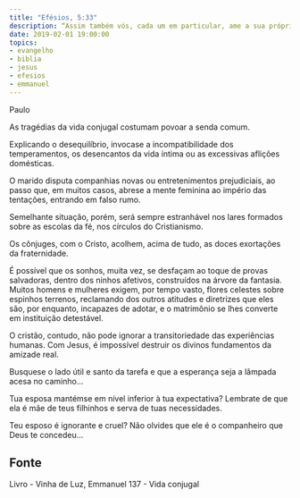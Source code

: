 ```yaml
---
title: "Efésios, 5:33"
description: “Assim também vós, cada um em particular, ame a sua própria mulher como a si mesmo, e a mulher reverencie o seu marido.”
date: 2019-02-01 19:00:00
topics: 
- evangelho
- biblia
- jesus
- efesios
- emmanuel
---
```


Paulo 

As tragédias da vida conjugal costumam povoar a senda comum.

Explicando o desequilíbrio, invoca­se a incompatibilidade dos
temperamentos, os desencantos da vida íntima ou as excessivas aflições domésticas.

O marido disputa companhias novas ou entretenimentos prejudiciais, ao
passo que, em muitos casos, abre­se a mente feminina ao império das tentações,
entrando em falso rumo.

Semelhante situação, porém, será sempre estranhável nos lares formados
sobre as escolas da fé, nos círculos do Cristianismo.

Os cônjuges, com o Cristo, acolhem, acima de tudo, as doces exortações da
fraternidade.

É possível que os sonhos, muita vez, se desfaçam ao toque de provas
salvadoras, dentro dos ninhos afetivos, construídos na árvore da fantasia. Muitos
homens e mulheres exigem, por tempo vasto, flores celestes sobre espinhos terrenos,
reclamando dos outros atitudes e diretrizes que eles são, por enquanto, incapazes de
adotar, e o matrimônio se lhes converte em instituição detestável.

O cristão, contudo, não pode ignorar a transitoriedade das experiências
humanas. Com Jesus, é impossível destruir os divinos fundamentos da amizade real.

Busque­se o lado útil e santo da tarefa e que a esperança seja a lâmpada acesa no
caminho...

Tua esposa mantém­se em nível inferior à tua expectativa?
Lembra­te de que ela é mãe de teus filhinhos e serva de tuas necessidades.

Teu esposo é ignorante e cruel? Não olvides que ele é o companheiro que Deus te
concedeu...


## Fonte
Livro - Vinha de Luz, Emmanuel
137 - Vida conjugal

